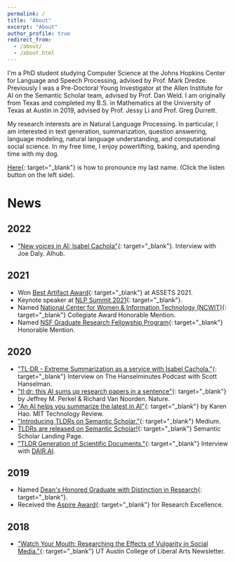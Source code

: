 ```yaml
---
permalink: /
title: "About"
excerpt: "About"
author_profile: true
redirect_from: 
  - /about/
  - /about.html
---
```


I'm a PhD student studying Computer Science at the Johns Hopkins Center for Language and Speech Processing, advised by Prof. Mark Dredze. Previously I was a Pre-Doctoral Young Investigator at the Allen Institute for AI on the Semantic Scholar team, advised by Prof. Dan Weld. I am originally from Texas and completed my B.S. in Mathematics at the University of Texas at Austin in 2019, advised by Prof. Jessy Li and Prof. Greg Durrett.

My research interests are in Natural Language Processing. In particular, I am interested in text generation, summarization, question answering, language modeling, natural language understanding, and computational social science. In my free time, I enjoy powerlifting, baking, and spending time with my dog.

[Here](https://translate.google.com/?sl=es&tl=en&text=Cachola&op=translate){: target="_blank"} is how to pronounce my last name. (Click the listen button on the left side).

News
======

2022
---
- ["New voices in AI: Isabel Cachola"](https://aihub.org/2022/02/16/new-voices-in-ai-isabel-cachola/){: target="_blank"}. Interview with Joe Daly. AIhub.

2021
---
- Won [Best Artifact Award](https://assets21.sigaccess.org/artifacts.html){: target="_blank"} at ASSETS 2021.
- Keynote speaker at [NLP Summit 2021](https://www.nlpsummit.org/nlp-2021/){: target="_blank"}.
- Named [National Center for Women & Information Technology (NCWIT)](https://www.aspirations.org/blog/national-center-women-information-technology-ncwit-selects-recipients-2021-ncwit-collegiate){: target="_blank"} Collegiate Award Honorable Mention.
- Named [NSF Graduate Research Fellowship Program](https://nsfgrfp.org/){: target="_blank"} Honorable Mention.

2020
---
- ["TL;DR - Extreme Summarization as a service with Isabel Cachola."](https://hanselminutes.com/763/tldr-extreme-summarization-as-a-service-with-isabel-cachola){: target="_blank"} Interview on The Hanselminutes Podcast with Scott Hanselman.
- ["tl;dr: this AI sums up research papers in a sentence"](https://www.nature.com/articles/d41586-020-03277-2){: target="_blank"} by Jeffrey M. Perkel & Richard Van Noorden. Nature.
- ["An AI helps you summarize the latest in AI"](https://www.technologyreview.com/2020/11/18/1012259/ai-summarizes-science-papers-ai2-semantic-scholar/?utm_medium=tr_social&utm_campaign=site_visitor.unpaid.engagement&utm_source=Twitter#Echobox=1605735909){: target="_blank"} by Karen Hao. MIT Technology Review.
- ["Introducing TLDRs on Semantic Scholar."](https://medium.com/ai2-blog/introducing-tldrs-on-semantic-scholar-f8310c51c1fb){: target="_blank"} Medium.
- [TLDRs are released on Semantic Scholar!](https://tldr.semanticscholar.org/){: target="_blank"} Semantic Scholar Landing Page.
- ["TLDR Generation of Scientific Documents."](https://www.youtube.com/watch?v=gMp9BxhMeHc&ab_channel=ElvisSaravia){: target="_blank"} Interview with [DAIR.AI](https://dair.ai/).

2019
---
- Named [Dean's Honored Graduate with Distinction in Research](https://cns.utexas.edu/news/meet-the-32-dean-s-honored-graduates-for-2019){: target="_blank"}.
- Received the [Aspire Award](https://cns.utexas.edu/student-life-organizations/council-for-diversity-engagement/aspire-awards/aspire-awards-recipients){: target="_blank"} for Research Excellence.

2018
---
- ["Watch Your Mouth: Researching the Effects of Vulgarity in Social Media."](https://liberalarts.utexas.edu/public-affairs/news/watch-your-mouth-researching-the-effects-of-vulgarity-in-social-media){: target="_blank"} UT Austin College of Liberal Arts Newsletter.